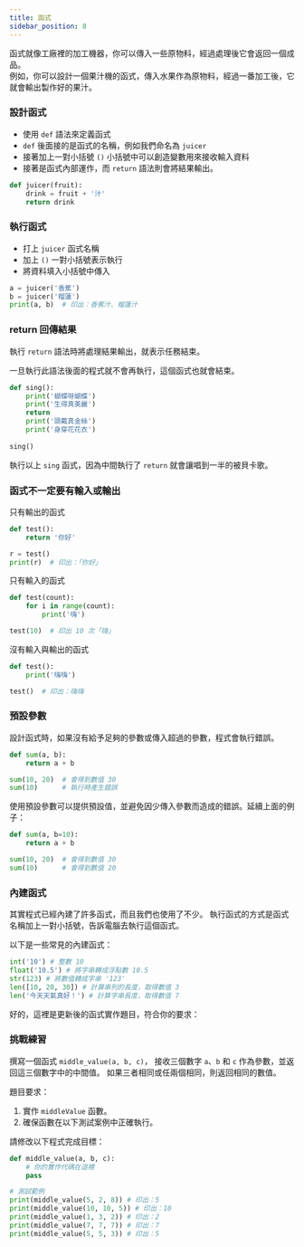```yaml
---
title: 函式
sidebar_position: 8
---
```


函式就像工廠裡的加工機器，你可以傳入一些原物料，經過處理後它會返回一個成品。  
例如，你可以設計一個果汁機的函式，傳入水果作為原物料，經過一番加工後，它就會輸出製作好的果汁。

### 設計函式

- 使用 `def` 語法來定義函式
- `def` 後面接的是函式的名稱，例如我們命名為 `juicer`
- 接著加上一對小括號 `()` 小括號中可以創造變數用來接收輸入資料
- 接著是函式內部運作，而 `return` 語法則會將結果輸出。

```python
def juicer(fruit):
    drink = fruit + '汁'
    return drink
```

### 執行函式

- 打上 `juicer` 函式名稱
- 加上 `()` 一對小括號表示執行
- 將資料填入小括號中傳入

```python
a = juicer('香蕉')
b = juicer('榴蓮')
print(a, b)  # 印出：香蕉汁、榴蓮汁
```

### return 回傳結果

執行 `return` 語法時將處理結果輸出，就表示任務結束。

一旦執行此語法後面的程式就不會再執行，這個函式也就會結束。

```python
def sing():
    print('蝴蝶呀蝴蝶')
    print('生得真美麗')
    return
    print('頭戴真金絲')
    print('身穿花花衣')
  
sing()
```

執行以上 `sing` 函式，因為中間執行了 `return` 就會讓唱到一半的被貝卡歌。

### 函式不一定要有輸入或輸出

只有輸出的函式

```python
def test():
    return '你好'

r = test()
print(r)  # 印出：「你好」
```

只有輸入的函式

```python
def test(count):
    for i in range(count):
        print('嗨')

test(10)  # 印出 10 次「嗨」
```

沒有輸入與輸出的函式

```python
def test():
    print('嗨嗨')

test()  # 印出：嗨嗨
```

### 預設參數

設計函式時，如果沒有給予足夠的參數或傳入超過的參數，程式會執行錯誤。

```python
def sum(a, b):
    return a + b

sum(10, 20)  # 會得到數值 30
sum(10)      # 執行時產生錯誤
```

使用預設參數可以提供預設值，並避免因少傳入參數而造成的錯誤。延續上面的例子：

```python
def sum(a, b=10):
    return a + b

sum(10, 20)  # 會得到數值 30
sum(10)      # 會得到數值 20
```

### 內建函式

其實程式已經內建了許多函式，而且我們也使用了不少。
執行函式的方式是函式名稱加上一對小括號，告訴電腦去執行這個函式。

以下是一些常見的內建函式：

```python
int('10') # 整數 10
float('10.5') # 將字串轉成浮點數 10.5
str(123) # 將數值轉成字串 '123'
len([10, 20, 30]) # 計算串列的長度，取得數值 3
len('今天天氣真好！') # 計算字串長度，取得數值 7
```

好的，這裡是更新後的函式實作題目，符合你的要求：

### 挑戰練習

撰寫一個函式 `middle_value(a, b, c)`，
接收三個數字 `a`、`b` 和 `c` 作為參數，並返回這三個數字中的中間值。
如果三者相同或任兩個相同，則返回相同的數值。

題目要求：
1. 實作 `middleValue` 函數。
2. 確保函數在以下測試案例中正確執行。

請修改以下程式完成目標：

```python
def middle_value(a, b, c):
    # 你的實作代碼在這裡
    pass

# 測試範例
print(middle_value(5, 2, 8)) # 印出：5
print(middle_value(10, 10, 5)) # 印出：10
print(middle_value(1, 3, 2)) # 印出：2
print(middle_value(7, 7, 7)) # 印出：7
print(middle_value(5, 5, 3)) # 印出：5
```